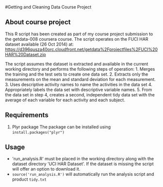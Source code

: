 #Getting and Cleaning Data Course Project

## About course project
 This R script has been created as part of my course project submission to the getdata-008 coursera course.
 The script operates on the FUCI HAR dataset available (26 Oct 2014) at: 
    https://d396qusza40orc.cloudfront.net/getdata%2Fprojectfiles%2FUCI%20HAR%20Dataset.zip 

 The script assumes the dataset is extracted and available in the current working directory and performs
 the following steps of operation:
    1. Merges the training and the test sets to create one data set.
    2. Extracts only the measurements on the mean and standard deviation for each measurement. 
    3. Uses descriptive activity names to name the activities in the data set
    4. Appropriately labels the data set with descriptive variable names. 
    5. From the data set in step 4, creates a second, independent tidy data set with the average of each variable for each activity and each subject.
	
## Requirements
1. Plyr package
The package can be installed using ``install.packages("plyr")``

## Usage
* 'run_analysis.R' must be placed in the working directory along with the dataset directory 'UCI HAR Dataset'. If the dataset is missing the script will offer an option to download it.
* ``source('run_analysis.R')`` will automatically run the analysis script and product ``tidy.txt``





